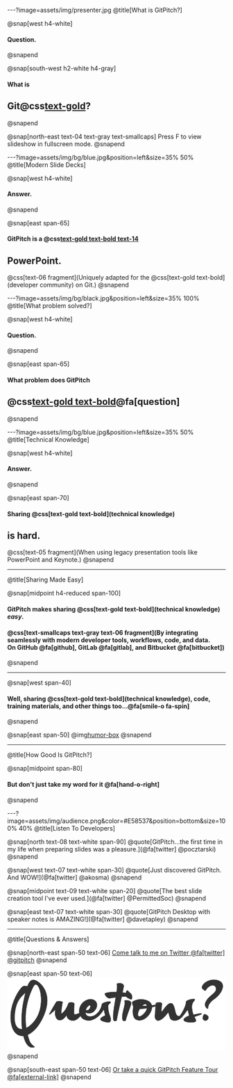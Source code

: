 ---?image=assets/img/presenter.jpg
@title[What is GitPitch?]

@snap[west h4-white]
#### Question.
@snapend

@snap[south-west h2-white h4-gray]
#### What is
## Git@css[text-gold](Pitch)?
@snapend

@snap[north-east text-04 text-gray text-smallcaps]
Press F to view slideshow in fullscreen mode.
@snapend

---?image=assets/img/bg/blue.jpg&position=left&size=35% 50%
@title[Modern Slide Decks]

@snap[west h4-white]
#### Answer.
@snapend

@snap[east span-65]
#### GitPitch is a @css[text-gold text-bold text-14](modern)
## **PowerPoint**.
@css[text-06 fragment](Uniquely adapted for the @css[text-gold text-bold](developer community) on Git.)
@snapend

---?image=assets/img/bg/black.jpg&position=left&size=35% 100%
@title[What problem solved?]

@snap[west h4-white]
#### Question.
@snapend

@snap[east span-65]
#### What problem does GitPitch
## @css[text-gold text-bold](solve)@fa[question]
@snapend

---?image=assets/img/bg/blue.jpg&position=left&size=35% 50%
@title[Technical Knowledge]

@snap[west h4-white]
#### Answer.
@snapend

@snap[east span-70]
#### Sharing @css[text-gold text-bold](technical knowledge)
## **is hard**.
@css[text-05 fragment](When using legacy presentation tools like PowerPoint and Keynote.)
@snapend

---
@title[Sharing Made Easy]

@snap[midpoint h4-reduced span-100]
#### GitPitch makes sharing @css[text-gold text-bold](technical knowledge) *easy*.

#### @css[text-smallcaps text-gray text-06 fragment](By integrating seamlessly with modern developer tools, workflows, code, and data.<br>On GitHub @fa[github], GitLab @fa[gitlab], and Bitbucket @fa[bitbucket])
@snapend

---

@snap[west span-40]
#### Well, sharing @css[text-gold text-bold](technical knowledge), code, training materials, and other things too...@fa[smile-o fa-spin]
@snapend

@snap[east span-50]
@img[humor-box](assets/img/instagram.png)
@snapend

---
@title[How Good Is GitPitch?]

@snap[midpoint span-80]
#### But don't just take my word for it @fa[hand-o-right]
@snapend

---?image=assets/img/audience.png&color=#E58537&position=bottom&size=100% 40%
@title[Listen To Developers]


@snap[north text-08 text-white span-90]
@quote[GitPitch...the first time in my life when preparing slides was a pleasure.](@fa[twitter] @pocztarski)
@snapend

@snap[west text-07 text-white span-30]
@quote[Just discovered GitPitch. And WOW!](@fa[twitter] @akosma)
@snapend

@snap[midpoint text-09 text-white span-20]
@quote[The best slide creation tool I've ever used.](@fa[twitter] @PermittedSoc)
@snapend

@snap[east text-07 text-white span-30]
@quote[GitPitch Desktop with speaker notes is AMAZING!](@fa[twitter] @davetapley)
@snapend

---
@title[Questions & Answers]

@snap[north-east span-50 text-06]
[Come talk to me on Twitter @fa[twitter] @gitpitch](https://twitter.com/gitpitch)
@snapend

@snap[east span-50 text-06]
![](assets/img/questions-4.png)
@snapend

@snap[south-east span-50 text-06]
[Or take a quick GitPitch Feature Tour @fa[external-link]](https://gitpitch.com/features)
@snapend

